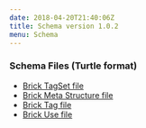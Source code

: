 ```yaml
---
date: 2018-04-20T21:40:06Z
title: Schema version 1.0.2
menu: Schema
---
```


### Schema Files (Turtle format)

- [Brick TagSet file](/schema/1.0.2/Brick.ttl)
- [Brick Meta Structure file](/schema/1.0.2/BrickFrame.ttl)  
- [Brick Tag file](/schema/1.0.2/BrickTag.ttl)
- [Brick Use file](/schema/1.0.2/BrickUse.ttl)

